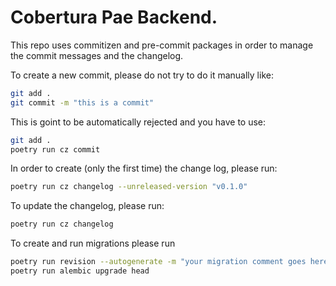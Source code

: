 # Cobertura Pae Backend.

This repo uses commitizen and pre-commit packages in order to manage the commit messages and the changelog. 

To create a new commit, please do not try to do it manually like:

```bash
git add .
git commit -m "this is a commit"
```

This is goint to be automatically rejected and you have to use:

```bash
git add .
poetry run cz commit
```

In order to create (only the first time) the change log, please run:

```bash
poetry run cz changelog --unreleased-version "v0.1.0" 
```

To update the changelog, please run:
 
```bash
poetry run cz changelog 
```

To create and run migrations please run
```bash
poetry run revision --autogenerate -m "your migration comment goes here"
poetry run alembic upgrade head
```